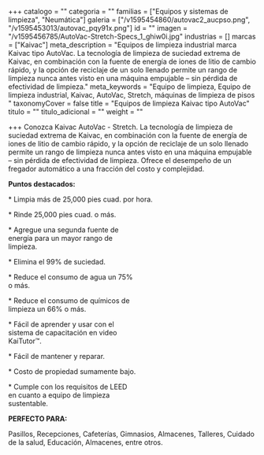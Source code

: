 +++
catalogo = ""
categoria = ""
familias = ["Equipos y sistemas de limpieza", "Neumática"]
galeria = ["/v1595454860/autovac2_aucpso.png", "/v1595453013/autovac_pqy91x.png"]
id = ""
imagen = "/v1595456785/AutoVac-Stretch-Specs_1_ghiw0i.jpg"
industrias = []
marcas = ["Kaivac"]
meta_description = "Equipos de limpieza industrial marca Kaivac tipo AutoVac. La tecnología de limpieza de suciedad extrema de Kaivac, en combinación con la fuente de energía de iones de litio de cambio rápido, y la opción de reciclaje de un solo llenado permite un rango de limpieza nunca antes visto en una máquina empujable – sin pérdida de efectividad de limpieza."
meta_keywords = "Equipo de limpieza, Equipo de limpieza industrial,  Kaivac, AutoVac, Stretch, máquinas de limpieza de pisos "
taxonomyCover = false
title = "Equipos de limpieza Kaivac tipo AutoVac"
titulo = ""
titulo_adicional = ""
weight = ""

+++
Conozca Kaivac AutoVac - Stretch. La tecnología de limpieza de suciedad extrema de Kaivac, en combinación con la fuente de energía de iones de litio de cambio rápido, y la opción de reciclaje de un solo llenado permite un rango de limpieza nunca antes visto en una máquina empujable – sin pérdida de efectividad de limpieza. Ofrece el desempeño de un fregador automático a una fracción del costo y complejidad.

**Puntos destacados:**

\* Limpia más de 25,000 pies cuad. por hora.

\* Rinde 25,000 pies cuad. o más.

\* Agregue una segunda fuente de  
energía para un mayor rango de  
limpieza.

\* Elimina el  99% de suciedad.

\* Reduce el consumo de agua un 75%  
o más.

\* Reduce el consumo de químicos de  
limpieza un 66% o más.

\* Fácil de aprender y usar con el  
sistema de capacitación en video  
KaiTutor™.

\* Fácil de mantener y reparar.

\* Costo de propiedad sumamente bajo.

\* Cumple con los requisitos de LEED  
en cuanto a equipo de limpieza  
sustentable.

**PERFECTO PARA:**

Pasillos, Recepciones, Cafeterías, Gimnasios, Almacenes, Talleres, Cuidado de la salud, Educación, Almacenes, entre otros.